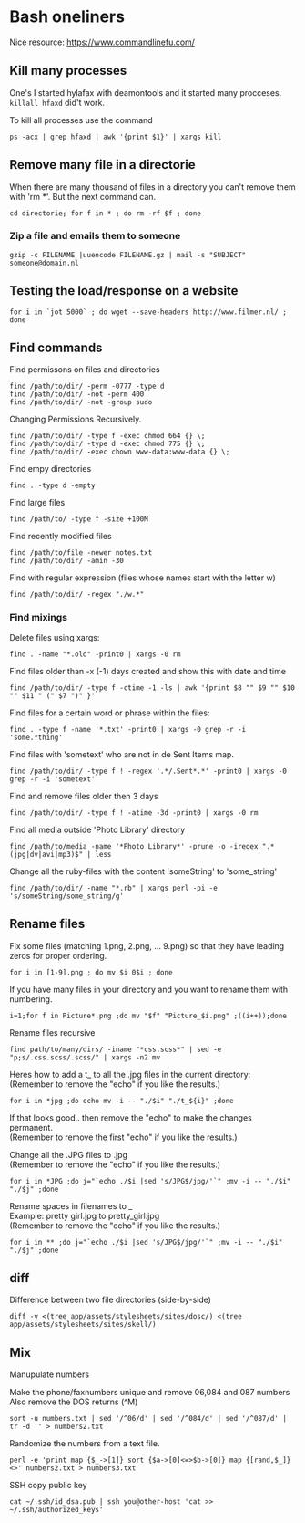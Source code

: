 # Bash oneliners

Nice resource: <https://www.commandlinefu.com/>

## Kill many processes

One's I started hylafax with deamontools and it started many procceses. `killall hfaxd` did't work.

To kill all processes use the command

    ps -acx | grep hfaxd | awk '{print $1}' | xargs kill

## Remove many file in a directorie

When there are many thousand of files in a directory you can't remove them with 'rm *'. But the next command can.

    cd directorie; for f in * ; do rm -rf $f ; done

### Zip a file and emails them to someone

    gzip -c FILENAME |uuencode FILENAME.gz | mail -s "SUBJECT" someone@domain.nl

## Testing the load/response on a website

    for i in `jot 5000` ; do wget --save-headers http://www.filmer.nl/ ; done

## Find commands

Find permissons on files and directories

    find /path/to/dir/ -perm -0777 -type d
    find /path/to/dir/ -not -perm 400
    find /path/to/dir/ -not -group sudo

Changing Permissions Recursively.

    find /path/to/dir/ -type f -exec chmod 664 {} \;
    find /path/to/dir/ -type d -exec chmod 775 {} \;
    find /path/to/dir/ -exec chown www-data:www-data {} \;

Find empy directories

    find . -type d -empty

Find large files

    find /path/to/ -type f -size +100M

Find recently modified files

    find /path/to/file -newer notes.txt
    find /path/to/dir/ -amin -30

Find with regular expression (files whose names start with the letter w)

    find /path/to/dir/ -regex "./w.*"

### Find mixings

Delete files using xargs:

    find . -name "*.old" -print0 | xargs -0 rm

Find files older than -x (-1) days created and show this with date and time

    find /path/to/dir/ -type f -ctime -1 -ls | awk '{print $8 "" $9 "" $10 "" $11 " (" $7 ")" }'

Find files for a certain word or phrase within the files:

    find . -type f -name '*.txt' -print0 | xargs -0 grep -r -i 'some.*thing'

Find files with 'sometext' who are not in de Sent Items map.

    find /path/to/dir/ -type f ! -regex '.*/.Sent*.*' -print0 | xargs -0 grep -r -i 'sometext'

Find and remove files older then 3 days

    find /path/to/dir/ -type f ! -atime -3d -print0 | xargs -0 rm

Find all media outside 'Photo Library' directory

    find /path/to/media -name '*Photo Library*' -prune -o -iregex ".*(jpg|dv|avi|mp3)$" | less

Change all the ruby-files with the content 'someString' to 'some_string'

    find /path/to/dir/ -name "*.rb" | xargs perl -pi -e 's/someString/some_string/g'


## Rename files

Fix some files (matching 1.png, 2.png, ... 9.png) so that they have leading zeros for proper ordering.

    for i in [1-9].png ; do mv $i 0$i ; done

If you have many files in your directory and you want to rename them with numbering.

    i=1;for f in Picture*.png ;do mv "$f" "Picture_$i.png" ;((i++));done

Rename files recursive

    find path/to/many/dirs/ -iname "*css.scss*" | sed -e "p;s/.css.scss/.scss/" | xargs -n2 mv


Heres how to add a t_ to all the .jpg files in the current directory:
(Remember to remove the "echo" if you like the results.)

    for i in *jpg ;do echo mv -i -- "./$i" "./t_${i}" ;done

If that looks good.. then remove the "echo" to make the changes permanent. <br>
(Remember to remove the first "echo" if you like the results.)

Change all the .JPG files to .jpg<br>
(Remember to remove the "echo" if you like the results.)

    for i in *JPG ;do j="`echo ./$i |sed 's/JPG$/jpg/'`" ;mv -i -- "./$i" "./$j" ;done


Rename spaces in filenames to _ <br>
Example: pretty girl.jpg to pretty_girl.jpg<br>
(Remember to remove the "echo" if you like the results.)

    for i in ** ;do j="`echo ./$i |sed 's/JPG$/jpg/'`" ;mv -i -- "./$i" "./$j" ;done

## diff

Difference between two file directories (side-by-side)

    diff -y <(tree app/assets/stylesheets/sites/dosc/) <(tree app/assets/stylesheets/sites/skell/)

## Mix

Manupulate numbers

Make the phone/faxnumbers unique and remove 06,084 and 087 numbers Also remove the DOS returns (^M)

    sort -u numbers.txt | sed '/^06/d' | sed '/^084/d' | sed '/^087/d' | tr -d '' > numbers2.txt

Randomize the numbers from a text file.

    perl -e 'print map {$_->[1]} sort {$a->[0]<=>$b->[0]} map {[rand,$_]} <>' numbers2.txt > numbers3.txt

SSH copy public key

    cat ~/.ssh/id_dsa.pub | ssh you@other-host 'cat >> ~/.ssh/authorized_keys'

